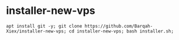 # installer-new-vps
```
apt install git -y; git clone https://github.com/Barqah-Xiex/installer-new-vps; cd installer-new-vps; bash installer.sh;
```
